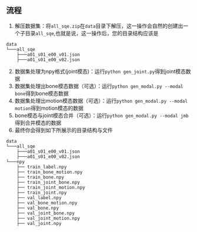 ## 流程

1. 解压数据集：将`all_sqe.zip`在`data`目录下解压，这一操作会自然的创建出一个子目录`all_sqe`,也就是说，这一操作后，您的目录结构应该是
```
data
└───all_sqe
    ├───a01_s01_e00_v01.json
    ├───a01_s01_e00_v02.json
```
2. 数据集处理为npy格式(joint模态)：运行`python gen_joint.py`得到joint模态数据
3. 数据集处理出bone模态数据（可选）：运行`python gen_modal.py --modal bone`得到bone模态数据
4. 数据集处理出motion模态数据（可选）：运行`python gen_modal.py --modal motion`得到motion模态的数据
5. bone模态与joint模态合并（可选）：运行`python gen_modal.py --modal jmb`得到合并模态的数据
6. 最终你会得到如下所展示的目录结构与文件
```
data
└───all_sqe
    ├───a01_s01_e00_v01.json
    ├───a01_s01_e00_v02.json
└───npy
    ├── train_label.npy
    ├── train_bone_motion.npy
    ├── train_bone.npy
    ├── train_joint_bone.npy
    ├── train_joint_motion.npy
    ├── train_joint.npy
    ├── val_label.npy
    ├── val_bone_motion.npy
    ├── val_bone.npy
    ├── val_joint_bone.npy
    ├── val_joint_motion.npy
    ├── val_joint.npy
```
